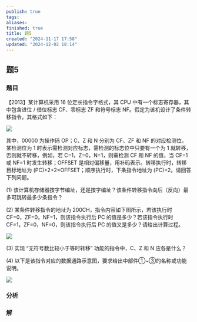 ```yaml
---
publish: true
tags: 
aliases: 
finished: true
title: 题5
created: "2024-11-17 17:58"
updated: "2024-12-02 18:14"
---
```

## 题5
### 题目
【2013】某计算机采用 16 位定长指令字格式，其 CPU 中有一个标志寄存器，其中包含进位 / 借位标志 CF、零标志 ZF 和符号标志 NF。假定为该机设计了条件转移指令，其格式如下：

![](https://img.hwenyi.tech/202412030214324.webp)

其中，00000 为操作码 OP；C、Z 和 N 分别为 CF、ZF 和 NF 的对应检测位，某检测位为 1 时表示需检测对应标志，需检测的标志位中只要有一个为 1 就转移，否则就不转移，例如，若 C=1，Z=0，N=1，则需检测 CF 和 NF 的值，当 CF=1 或 NF=1 时发生转移；OFFSET 是相对偏移量，用补码表示。转移执行时，转移目标地址为 (PC)+2+2×OFFSET；顺序执行时，下条指令地址为 (PC)+2。请回答下列问题。

(1) 该计算机存储器按字节编址，还是按字编址？该条件转移指令向后（反向）最多可跳转最多少条指令？

(2) 某条件转移指令的地址为 200CH，指令内容如下图所示，若该执行时 CF=0，ZF=0，NF=1，则该指令执行后 PC 的值是多少？若该指令执行时 CF=1，ZF=0，NF=0，则该指令执行后 PC 的值又是多少？请给出计算过程。

![](https://img.hwenyi.tech/202412030214325.webp)

(3) 实现 “无符号数比较小于等时转移” 功能的指令中，C、Z 和 N 应各是什么？

(4) 以下是该指令对应的数据通路示意图，要求给出中部件①~③的名称或功能说明。

![](https://img.hwenyi.tech/202412030214326.webp)

### 分析

### 解